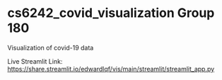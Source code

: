 # cs6242_covid_visualization Group 180
Visualization of covid-19 data 

Live Streamlit Link:
https://share.streamlit.io/edwardlqf/vis/main/streamlit/streamlit_app.py


